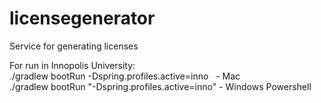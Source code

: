 # licensegenerator
Service for generating licenses

For run in Innopolis University: <br />
./gradlew bootRun -Dspring.profiles.active=inno  &nbsp;&nbsp;- Mac <br />
./gradlew bootRun "-Dspring.profiles.active=inno" - Windows Powershell